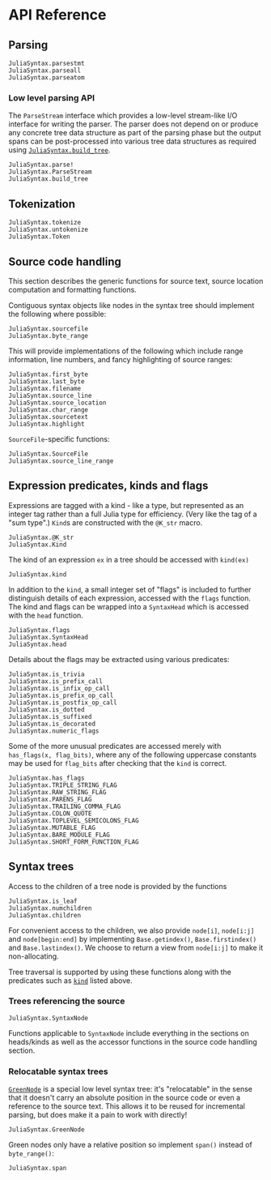 # API Reference

## Parsing

```@docs
JuliaSyntax.parsestmt
JuliaSyntax.parseall
JuliaSyntax.parseatom
```

### Low level parsing API

The `ParseStream` interface which provides a low-level stream-like I/O
interface for writing the parser. The parser does not depend on or produce any
concrete tree data structure as part of the parsing phase but the output spans
can be post-processed into various tree data structures as required using
[`JuliaSyntax.build_tree`](@ref).

```@docs
JuliaSyntax.parse!
JuliaSyntax.ParseStream
JuliaSyntax.build_tree
```

## Tokenization

```@docs
JuliaSyntax.tokenize
JuliaSyntax.untokenize
JuliaSyntax.Token
```

## Source code handling

This section describes the generic functions for source text, source location
computation and formatting functions.

Contiguous syntax objects like nodes in the syntax tree should implement the
following where possible:

```@docs
JuliaSyntax.sourcefile
JuliaSyntax.byte_range
```

This will provide implementations of the following which include range
information, line numbers, and fancy highlighting of source ranges:

```@docs
JuliaSyntax.first_byte
JuliaSyntax.last_byte
JuliaSyntax.filename
JuliaSyntax.source_line
JuliaSyntax.source_location
JuliaSyntax.char_range
JuliaSyntax.sourcetext
JuliaSyntax.highlight
```

`SourceFile`-specific functions:

```@docs
JuliaSyntax.SourceFile
JuliaSyntax.source_line_range
```

## Expression predicates, kinds and flags

Expressions are tagged with a kind - like a type, but represented as an integer
tag rather than a full Julia type for efficiency. (Very like the tag of a "sum
type".) `Kind`s are constructed with the `@K_str` macro.

```@docs
JuliaSyntax.@K_str
JuliaSyntax.Kind
```

The kind of an expression `ex` in a tree should be accessed with `kind(ex)`

```@docs
JuliaSyntax.kind
```

In addition to the `kind`, a small integer set of "flags" is included to
further distinguish details of each expression, accessed with the `flags`
function. The kind and flags can be wrapped into a `SyntaxHead` which is
accessed with the `head` function.

```@docs
JuliaSyntax.flags
JuliaSyntax.SyntaxHead
JuliaSyntax.head
```

Details about the flags may be extracted using various predicates:

```@docs
JuliaSyntax.is_trivia
JuliaSyntax.is_prefix_call
JuliaSyntax.is_infix_op_call
JuliaSyntax.is_prefix_op_call
JuliaSyntax.is_postfix_op_call
JuliaSyntax.is_dotted
JuliaSyntax.is_suffixed
JuliaSyntax.is_decorated
JuliaSyntax.numeric_flags
```

Some of the more unusual predicates are accessed merely with `has_flags(x,
flag_bits)`, where any of the following uppercase constants may be used for
`flag_bits` after checking that the `kind` is correct.

```@docs
JuliaSyntax.has_flags
JuliaSyntax.TRIPLE_STRING_FLAG
JuliaSyntax.RAW_STRING_FLAG
JuliaSyntax.PARENS_FLAG
JuliaSyntax.TRAILING_COMMA_FLAG
JuliaSyntax.COLON_QUOTE
JuliaSyntax.TOPLEVEL_SEMICOLONS_FLAG
JuliaSyntax.MUTABLE_FLAG
JuliaSyntax.BARE_MODULE_FLAG
JuliaSyntax.SHORT_FORM_FUNCTION_FLAG
```

## Syntax trees

Access to the children of a tree node is provided by the functions

```@docs
JuliaSyntax.is_leaf
JuliaSyntax.numchildren
JuliaSyntax.children
```

For convenient access to the children, we also provide `node[i]`, `node[i:j]`
and `node[begin:end]` by implementing `Base.getindex()`, `Base.firstindex()` and
`Base.lastindex()`. We choose to return a view from `node[i:j]` to make it
non-allocating.

Tree traversal is supported by using these functions along with the predicates
such as [`kind`](@ref) listed above.

### Trees referencing the source

```@docs
JuliaSyntax.SyntaxNode
```

Functions applicable to `SyntaxNode` include everything in the sections on
heads/kinds as well as the accessor functions in the source code handling
section.

### Relocatable syntax trees

[`GreenNode`](@ref) is a special low level syntax tree: it's "relocatable" in
the sense that it doesn't carry an absolute position in the source code or even
a reference to the source text. This allows it to be reused for incremental
parsing, but does make it a pain to work with directly!

```@docs
JuliaSyntax.GreenNode
```

Green nodes only have a relative position so implement `span()` instead of
`byte_range()`:

```@docs
JuliaSyntax.span
```
